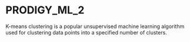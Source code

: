 # PRODIGY_ML_2
K-means clustering is a popular unsupervised machine learning algorithm used for clustering data points into a specified number of clusters.
